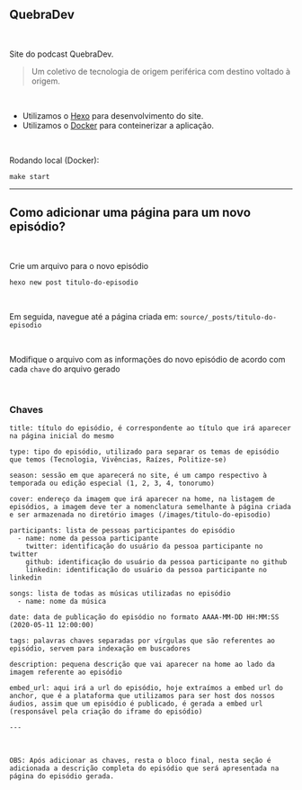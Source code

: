## QuebraDev

<br/>

Site do podcast QuebraDev.

> Um coletivo de tecnologia de origem periférica com destino voltado à origem.

<br/>

- Utilizamos o [Hexo](https://hexo.io/) para desenvolvimento do site.
- Utilizamos o [Docker](https://www.docker.com/) para conteinerizar a aplicação.

<br />

Rodando local (Docker):
```
make start
```
--------------------------------

## Como adicionar uma página para um novo episódio?

<br />

Crie um arquivo para o novo episódio

```
hexo new post titulo-do-episodio
```

<br />

Em seguida, navegue até a página criada em: `source/_posts/titulo-do-episodio`

<br />

Modifique o arquivo com as informações do novo episódio de acordo com cada `chave` do arquivo gerado

<br />

### Chaves

```
title: título do episódio, é correspondente ao título que irá aparecer na página inicial do mesmo
```
```
type: tipo do episódio, utilizado para separar os temas de episódio que temos (Tecnologia, Vivências, Raízes, Politize-se)
```
```
season: sessão em que aparecerá no site, é um campo respectivo à temporada ou edição especial (1, 2, 3, 4, tonorumo)
```
```
cover: endereço da imagem que irá aparecer na home, na listagem de episódios, a imagem deve ter a nomenclatura semelhante à página criada e ser armazenada no diretório images (/images/titulo-do-episodio)
```
```
participants: lista de pessoas participantes do episódio
  - name: nome da pessoa participante
    twitter: identificação do usuário da pessoa participante no twitter
    github: identificação do usuário da pessoa participante no github
    linkedin: identificação do usuário da pessoa participante no linkedin
```
```
songs: lista de todas as músicas utilizadas no episódio 
  - name: nome da música
```
```
date: data de publicação do episódio no formato AAAA-MM-DD HH:MM:SS (2020-05-11 12:00:00)
```
```
tags: palavras chaves separadas por vírgulas que são referentes ao episódio, servem para indexação em buscadores
```
```
description: pequena descrição que vai aparecer na home ao lado da imagem referente ao episódio
```
```
embed_url: aqui irá a url do episódio, hoje extraímos a embed url do anchor, que é a plataforma que utilizamos para ser host dos nossos áudios, assim que um episódio é publicado, é gerada a embed url (responsável pela criação do iframe do episódio)
```
`---`

<br/>

`OBS: Após adicionar as chaves, resta o bloco final, nesta seção é adicionada a descrição completa do episódio que será apresentada na página do episódio gerada.`
